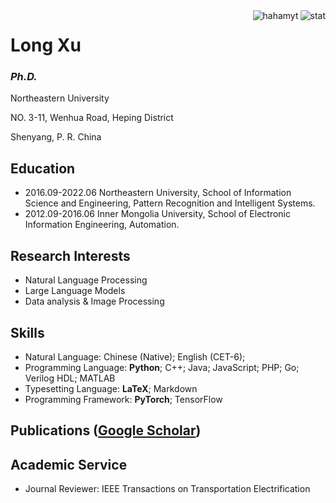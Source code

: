 <img align="right" src="https://github-readme-stats.vercel.app/api?username=hahamyt&show_icons=true&theme=transparent&hide_title=true&hide_rank=true" alt="stat" />
<img align="right" src="https://komarev.com/ghpvc/?username=hahamyt" alt="hahamyt" />

# Long Xu

### *Ph.D.*

Northeastern University

NO. 3-11, Wenhua Road, Heping District 

Shenyang, P. R. China

## Education

- 2016.09-2022.06 Northeastern University, School of Information Science and Engineering, Pattern Recognition and Intelligent Systems.
- 2012.09-2016.06 Inner Mongolia University, School of Electronic Information Engineering, Automation.

## Research Interests

- Natural Language Processing
- Large Language Models
- Data analysis & Image Processing

## Skills

- Natural Language: Chinese (Native); English (CET-6);
- Programming Language: **Python**; C++; Java; JavaScript; PHP; Go; Verilog HDL; MATLAB
- Typesetting Language: **LaTeX**; Markdown
- Programming Framework: **PyTorch**; TensorFlow

## Publications ([Google Scholar](https://scholar.google.com/citations?hl=zh-CN&tzom=-480&user=iSVGMbbV6QAC))

## Academic Service

- Journal Reviewer: IEEE Transactions on Transportation Electrification
